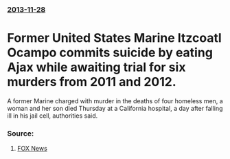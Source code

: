 ### [2013-11-28](/news/2013/11/28/index.md)

# Former United States Marine Itzcoatl Ocampo commits suicide by eating Ajax while awaiting trial for six murders from 2011 and 2012. 

A former Marine charged with murder in the deaths of four homeless men, a woman and her son died Thursday at a California hospital, a day after falling ill in his jail cell, authorities said.


### Source:

1. [FOX News](http://www.foxnews.com/us/2013/11/28/former-marine-accused-california-homeless-killings-dies/)
